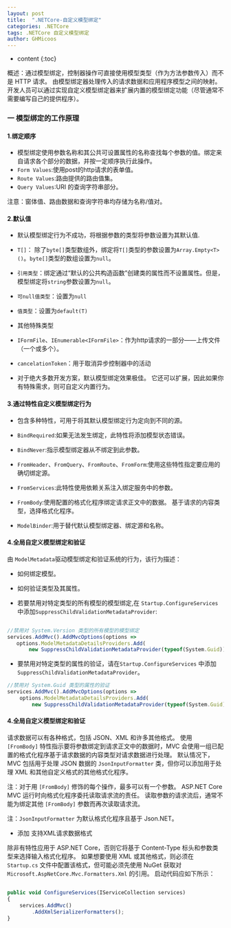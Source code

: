```yaml
---
layout: post
title:  ".NETCore-自定义模型绑定"
categories: .NETCore
tags: .NETCore 自定义模型绑定
author: GHMicoos
---
```



* content
{:toc}

概述：通过模型绑定，控制器操作可直接使用模型类型（作为方法参数传入）而不是 HTTP 请求。 由模型绑定器处理传入的请求数据和应用程序模型之间的映射。开发人员可以通过实现自定义模型绑定器来扩展内置的模型绑定功能（尽管通常不需要编写自己的提供程序）。




### 一 模型绑定的工作原理

#### **1.绑定顺序**
* 模型绑定使用参数名称和其公共可设置属性的名称查找每个参数的值。绑定来自请求各个部分的数据，并按一定顺序执行此操作。
* `Form Values`:使用post的http请求的表单值。
* `Route Values`:路由提供的路由值集。
* `Query Values`:URI 的查询字符串部分。

注意：窗体值、路由数据和查询字符串均存储为名称/值对。



#### **2.默认值**

* 默认模型绑定行为不成功，将根据参数的类型将参数设置为其默认值.

* `T[]`： 除了`byte[]`类型数组外，绑定将`T[]`类型的参数设置为`Array.Empty<T>()`。`byte[]`类型的数组设置为`null`。
* `引用类型`：绑定通过“默认的公共构造函数”创建类的属性而不设置属性。但是，模型绑定将`string`参数设置为`null`。
* `可null值类型`：设置为`null`
* `值类型`：设置为`default(T)`

* 其他特殊类型

* `IFormFile`、`IEnumerable<IFormFile>`：作为http请求的一部分——上传文件（一个或多个）。
* `cancelationToken`：用于取消异步控制器中的活动

* 对于绝大多数开发方案，默认模型绑定效果极佳。 它还可以扩展，因此如果你有特殊需求，则可自定义内置行为。


#### **3.通过特性自定义模型绑定行为**

* 包含多种特性，可用于将其默认模型绑定行为定向到不同的源。

* `BindRequired`:如果无法发生绑定，此特性将添加模型状态错误。
* `BindNever`:指示模型绑定器从不绑定到此参数。
* `FromHeader`、`FromQuery`、`FromRoute`、`FromForm`:使用这些特性指定要应用的确切绑定源。
* `FromServices`:此特性使用依赖关系注入绑定服务中的参数。
* `FromBody`:使用配置的格式化程序绑定请求正文中的数据。 基于请求的内容类型，选择格式化程序。
* `ModelBinder`:用于替代默认模型绑定器、绑定源和名称。


#### **4.全局自定义模型绑定和验证**

由 `ModelMetadata`驱动模型绑定和验证系统的行为，该行为描述：
* 如何绑定模型。
* 如何验证类型及其属性。

* 若要禁用对特定类型的所有模型的模型绑定,在 `Startup.ConfigureServices`中添加`SuppressChildValidationMetadataProvider`:
 
 ``` js
 
//禁用对 System.Version 类型的所有模型的模型绑定
services.AddMvc().AddMvcOptions(options =>
    options.ModelMetadataDetailsProviders.Add(
        new SuppressChildValidationMetadataProvider(typeof(System.Guid))));

 ```

* 要禁用对特定类型的属性的验证，请在`Startup.ConfigureServices` 中添加 `SuppressChildValidationMetadataProvider`。

``` js
//禁用对 System.Guid 类型的属性的验证
services.AddMvc().AddMvcOptions(options =>
    options.ModelMetadataDetailsProviders.Add(
        new SuppressChildValidationMetadataProvider(typeof(System.Guid))));

```

#### **4.全局自定义模型绑定和验证**

请求数据可以有各种格式，包括 JSON、XML 和许多其他格式。 使用 `[FromBody]` 特性指示要将参数绑定到请求正文中的数据时，MVC 会使用一组已配置的格式化程序基于请求数据的内容类型对请求数据进行处理。 默认情况下，MVC 包括用于处理 JSON 数据的 `JsonInputFormatter` 类，但你可以添加用于处理 XML 和其他自定义格式的其他格式化程序。

注：对于用 `[FromBody]` 修饰的每个操作，最多可以有一个参数。 ASP.NET Core MVC 运行时向格式化程序委托读取请求流的责任。 读取参数的请求流后，通常不能为绑定其他 `[FromBody]` 参数而再次读取请求流。

注：`JsonInputFormatter` 为默认格式化程序且基于 Json.NET。

* 添加 支持XML请求数据格式

除非有特性应用于 ASP.NET Core，否则它将基于 Content-Type 标头和参数类型来选择输入格式化程序。 如果想要使用 XML 或其他格式，则必须在 `Startup.cs` 文件中配置该格式，但可能必须先使用 NuGet 获取对 `Microsoft.AspNetCore.Mvc.Formatters.Xml` 的引用。 启动代码应如下所示：

``` js

public void ConfigureServices(IServiceCollection services)
{
    services.AddMvc()
        .AddXmlSerializerFormatters();
}

```